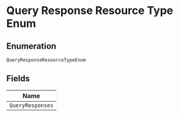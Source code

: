 
# Query Response Resource Type Enum

## Enumeration

`QueryResponseResourceTypeEnum`

## Fields

| Name |
|  --- |
| `QueryResponses` |

